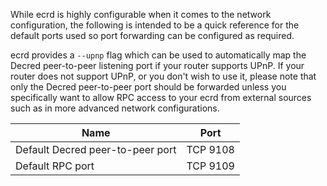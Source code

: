 While ecrd is highly configurable when it comes to the network configuration,
the following is intended to be a quick reference for the default ports used so
port forwarding can be configured as required.

ecrd provides a `--upnp` flag which can be used to automatically map the Decred
peer-to-peer listening port if your router supports UPnP.  If your router does
not support UPnP, or you don't wish to use it, please note that only the Decred
peer-to-peer port should be forwarded unless you specifically want to allow RPC
access to your ecrd from external sources such as in more advanced network
configurations.

|Name|Port|
|----|----|
|Default Decred peer-to-peer port|TCP 9108|
|Default RPC port|TCP 9109|
